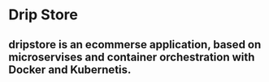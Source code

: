 # Drip Store
## dripstore is an ecommerse application, based on microservises and container orchestration with Docker and Kubernetis.
